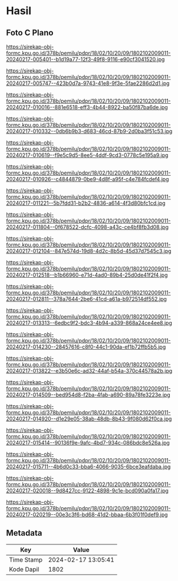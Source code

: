 # Hasil

## Foto C Plano

https://sirekap-obj-formc.kpu.go.id/378b/pemilu/pdpr/18/02/10/20/09/1802102009011-20240217-005401--b1d19a77-12f3-49f8-9116-e90cf3041520.jpg

https://sirekap-obj-formc.kpu.go.id/378b/pemilu/pdpr/18/02/10/20/09/1802102009011-20240217-005747--423b0d7a-9743-41e8-9f3e-5fae2286d2d1.jpg

https://sirekap-obj-formc.kpu.go.id/378b/pemilu/pdpr/18/02/10/20/09/1802102009011-20240217-010016--881e6518-eff3-4b44-8922-ba50f87ba6de.jpg

https://sirekap-obj-formc.kpu.go.id/378b/pemilu/pdpr/18/02/10/20/09/1802102009011-20240217-010332--0db6b9b3-d683-46cd-87b9-2d0ba3f51c53.jpg

https://sirekap-obj-formc.kpu.go.id/378b/pemilu/pdpr/18/02/10/20/09/1802102009011-20240217-010619--f9e5c9d5-8ee5-4ddf-9cd3-0778c5e195a9.jpg

https://sirekap-obj-formc.kpu.go.id/378b/pemilu/pdpr/18/02/10/20/09/1802102009011-20240217-010926--c4844879-0be9-4d8f-a95f-c4e784fcdef4.jpg

https://sirekap-obj-formc.kpu.go.id/378b/pemilu/pdpr/18/02/10/20/09/1802102009011-20240217-011221--5b7fdd31-b2b2-4836-a614-4f3d80bfc1cd.jpg

https://sirekap-obj-formc.kpu.go.id/378b/pemilu/pdpr/18/02/10/20/09/1802102009011-20240217-011804--0f678522-dcfc-4098-a43c-ce4bf8fb3d08.jpg

https://sirekap-obj-formc.kpu.go.id/378b/pemilu/pdpr/18/02/10/20/09/1802102009011-20240217-012104--847e574d-19d8-4d2c-8b5d-45d37d7545c3.jpg

https://sirekap-obj-formc.kpu.go.id/378b/pemilu/pdpr/18/02/10/20/09/1802102009011-20240217-012518--b1b66960-e71d-4ad0-89b4-25d0de41f2f4.jpg

https://sirekap-obj-formc.kpu.go.id/378b/pemilu/pdpr/18/02/10/20/09/1802102009011-20240217-012811--378a7644-2be6-41cd-a61a-b972514df552.jpg

https://sirekap-obj-formc.kpu.go.id/378b/pemilu/pdpr/18/02/10/20/09/1802102009011-20240217-013313--6edbc9f2-bdc3-4b94-a339-868a24ce4ee8.jpg

https://sirekap-obj-formc.kpu.go.id/378b/pemilu/pdpr/18/02/10/20/09/1802102009011-20240217-014230--28457616-c8f0-44c1-90da-ef1b72ffb5b5.jpg

https://sirekap-obj-formc.kpu.go.id/378b/pemilu/pdpr/18/02/10/20/09/1802102009011-20240217-013822--e3b50e6c-ad32-44af-b54a-370c44578a2b.jpg

https://sirekap-obj-formc.kpu.go.id/378b/pemilu/pdpr/18/02/10/20/09/1802102009011-20240217-014509--bed954d8-f2ba-4fab-a690-89a78fe3223e.jpg

https://sirekap-obj-formc.kpu.go.id/378b/pemilu/pdpr/18/02/10/20/09/1802102009011-20240217-014920--d1e29e05-38ab-48db-8b43-9f080d62f0ca.jpg

https://sirekap-obj-formc.kpu.go.id/378b/pemilu/pdpr/18/02/10/20/09/1802102009011-20240217-015414--90136f9e-9afc-4bd7-934c-086bdc8e526a.jpg

https://sirekap-obj-formc.kpu.go.id/378b/pemilu/pdpr/18/02/10/20/09/1802102009011-20240217-015711--4b6d0c33-bba6-4066-9035-6bce3eafdaba.jpg

https://sirekap-obj-formc.kpu.go.id/378b/pemilu/pdpr/18/02/10/20/09/1802102009011-20240217-020018--9d8427cc-9122-4898-9c1e-bcd090a0fa17.jpg

https://sirekap-obj-formc.kpu.go.id/378b/pemilu/pdpr/18/02/10/20/09/1802102009011-20240217-020219--00e3c3f6-bd68-41d2-bbaa-6b3f01f0def9.jpg


## Metadata

| Key        | Value               |
| ---------- | ------------------- |
| Time Stamp | 2024-02-17 13:05:41 |
| Kode Dapil | 1802                |



